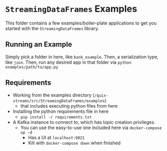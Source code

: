 # `StreamingDataFrames` Examples

This folder contains a few examples/boiler-plate applications to get you started with
the `StreamingDataFrames` library.

## Running an Example

Simply pick a folder in here, like `bank_example`. Then, a serialization type, like 
`json`. Then, run any desired app in that folder  via `python examples/path/to/app.py`

## Requirements

- Working from the examples directory (`/quix-streams/src/StreamingDataFrames/examples`)
  - that includes executing python files from here
- Installing the python requirements file in here
  - `pip install -r requirements.txt`
- A Kafka instance to connect to, which has topic creation privileges.
  - You can use the easy-to-use one included here via `docker-compose up -d`
    - Has a UI at `localhost:9021`
    - Kill with `docker-compose down` when finished
